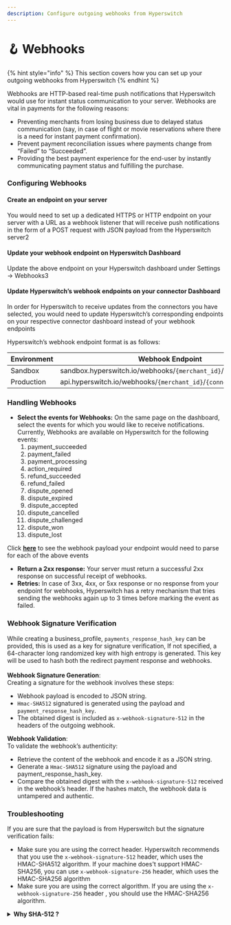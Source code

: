 ```yaml
---
description: Configure outgoing webhooks from Hyperswitch
---
```


# 🪝 Webhooks

{% hint style="info" %}
This section covers how you can set up your outgoing webhooks from Hyperswitch
{% endhint %}

Webhooks are HTTP-based real-time push notifications that Hyperswitch would use for instant status communication to your server. Webhooks are vital in payments for the following reasons:

* Preventing merchants from losing business due to delayed status communication (say, in case of flight or movie reservations where there is a need for instant payment confirmation).
* Prevent payment reconciliation issues where payments change from “Failed” to “Succeeded”.
* Providing the best payment experience for the end-user by instantly communicating payment status and fulfilling the purchase.

### [​](https://api-reference.hyperswitch.io/essentials/webhooks#configuring-webhooks)Configuring Webhooks <a href="#configuring-webhooks" id="configuring-webhooks"></a>

#### Create an endpoint on your server

You would need to set up a dedicated HTTPS or HTTP endpoint on your server with a URL as a webhook listener that will receive push notifications in the form of a POST request with JSON payload from the Hyperswitch server2

#### Update your webhook endpoint on Hyperswitch Dashboard

Update the above endpoint on your Hyperswitch dashboard under Settings -> Webhooks3

#### Update Hyperswitch’s webhook endpoints on your connector Dashboard

In order for Hyperswitch to receive updates from the connectors you have selected, you would need to update Hyperswitch’s corresponding endpoints on your respective connector dashboard instead of your webhook endpoints

Hyperswitch’s webhook endpoint format is as follows:

| Environment | Webhook Endpoint                                                   |
| ----------- | ------------------------------------------------------------------ |
| Sandbox     | sandbox.hyperswitch.io/webhooks/`{merchant_id}`/`{connector_name}` |
| Production  | api.hyperswitch.io/webhooks/`{merchant_id}`/`{connector_name}`     |

### [​](https://api-reference.hyperswitch.io/essentials/webhooks#handling-webhooks)Handling Webhooks <a href="#handling-webhooks" id="handling-webhooks"></a>

* **Select the events for Webhooks:** On the same page on the dashboard, select the events for which you would like to receive notifications. Currently, Webhooks are available on Hyperswitch for the following events:
  1. payment\_succeeded
  2. payment\_failed
  3. payment\_processing
  4. action\_required
  5. refund\_succeeded
  6. refund\_failed
  7. dispute\_opened
  8. dispute\_expired
  9. dispute\_accepted
  10. dispute\_cancelled
  11. dispute\_challenged
  12. dispute\_won
  13. dispute\_lost

Click [**here**](https://juspay-78.mintlify.app/api-reference/schemas/outgoing--webhook) to see the webhook payload your endpoint would need to parse for each of the above events

* **Return a 2xx response:** Your server must return a successful 2xx response on successful receipt of webhooks.
* **Retries:** In case of 3xx, 4xx, or 5xx response or no response from your endpoint for webhooks, Hyperswitch has a retry mechanism that tries sending the webhooks again up to 3 times before marking the event as failed.

### Webhook Signature Verification

While creating a business\_profile, `payments_response_hash_key` can be provided, this is used as a key for signature verification, If not specified, a 64-character long randomized key with high entropy is generated. This key will be used to hash both the redirect payment response and webhooks.\
\
**Webhook Signature Generation**:\
Creating a signature for the webhook involves these steps:

* Webhook payload is encoded to JSON string.
* `Hmac-SHA512` signatured is generated using the payload and `payment_response_hash_key`.
* The obtained digest is included as `x-webhook-signature-512` in the headers of the outgoing webhook.

**Webhook Validation**:\
To validate the webhook’s authenticity:

* Retrieve the content of the webhook and encode it as a JSON string.
* Generate a  `Hmac-SHA512` signature using the payload and payment\_response\_hash\_key.
* Compare the obtained digest with the `x-webhook-signature-512` received in the webhook’s header. If the hashes match, the webhook data is untampered and authentic.



### Troubleshooting

If you are sure that the payload is from Hyperswitch but the signature verification fails:

* Make sure you are using the correct header. Hyperswitch recommends that you use the `x-webhook-signature-512` header, which uses the HMAC-SHA512 algorithm. If your machine does't support HMAC-SHA256,  you can use `x-webhook-signature-256` header, which uses the HMAC-SHA256 algorithm&#x20;
* Make sure you are using the correct algorithm. If you are using the `x-webhook-signature-256` header , you should use the HMAC-SHA256 algorithm.

<details>

<summary><strong>Why SHA-512 ?</strong></summary>

SHA-512 is a robust cryptographic hash function designed for security. It generates a fixed-size 512-bit (64-byte) output, making it suitable for tasks such as creating digital signatures, password hashing, and ensuring data integrity.

</details>

